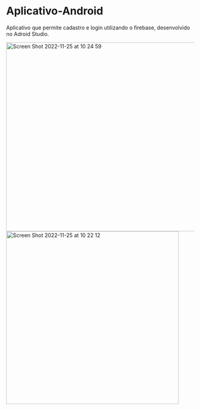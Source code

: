 # Aplicativo-Android
Aplicativo que permite cadastro e login utilizando o firebase, desenvolvido no Adroid Studio.


<img width="505" alt="Screen Shot 2022-11-25 at 10 24 59" src="https://user-images.githubusercontent.com/91172005/203995141-0babe69b-fd70-455b-b60d-d526314e8902.png">

<img width="462" alt="Screen Shot 2022-11-25 at 10 22 12" src="https://user-images.githubusercontent.com/91172005/203994993-7ae87323-c2aa-4f86-8793-1b6feb9ab743.png">
